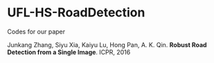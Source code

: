 # UFL-HS-RoadDetection

Codes for our paper 

Junkang Zhang, Siyu Xia, Kaiyu Lu, Hong Pan, A. K. Qin. **Robust Road Detection from a Single Image**. ICPR, 2016
